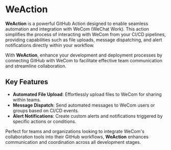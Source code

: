 # WeAction

**WeAction** is a powerful GitHub Action designed to enable seamless automation and integration with WeCom (WeChat Work). This action simplifies the process of interacting with WeCom from your CI/CD pipelines, providing capabilities such as file uploads, message dispatching, and alert notifications directly within your workflow.

With **WeAction**, enhance your development and deployment processes by connecting GitHub with WeCom to facilitate effective team communication and streamline collaboration.

## Key Features

- **Automated File Upload**: Effortlessly upload files to WeCom for sharing within teams.
- **Message Dispatch**: Send automated messages to WeCom users or groups based on CI/CD events.
- **Alert Notifications**: Create custom alerts and notifications triggered by specific actions or conditions.

Perfect for teams and organizations looking to integrate WeCom's collaboration tools into their GitHub workflows, **WeAction** enhances communication and coordination across all development stages.

